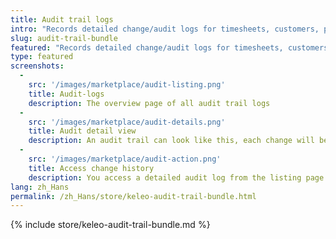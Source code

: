 ```yaml
---
title: Audit trail logs
intro: "Records detailed change/audit logs for timesheets, customers, projects and activities and displays them in a per-item timeline."
slug: audit-trail-bundle
featured: "Records detailed change/audit logs for timesheets, customers, projects and activities and displays them in a per-item timeline."
type: featured
screenshots:
  - 
    src: '/images/marketplace/audit-listing.png'
    title: Audit-logs
    description: The overview page of all audit trail logs
  -
    src: '/images/marketplace/audit-details.png'
    title: Audit detail view
    description: An audit trail can look like this, each change will be recorded and you might see more entries in a object timeline
  - 
    src: '/images/marketplace/audit-action.png'
    title: Access change history
    description: You access a detailed audit log from the listing page or from the data-table "Actions" dropdown of each item
lang: zh_Hans
permalink: /zh_Hans/store/keleo-audit-trail-bundle.html
---
```


{% include store/keleo-audit-trail-bundle.md %}
